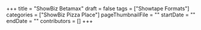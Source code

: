 +++
title = "ShowBiz Betamax"
draft = false
tags = ["Showtape Formats"]
categories = ["ShowBiz Pizza Place"]
pageThumbnailFile = ""
startDate = ""
endDate = ""
contributors = []
+++
